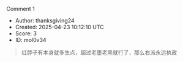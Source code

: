 Comment 1

- Author: thanksgiving24
- Created: 2025-04-23 10:12:10 UTC
- Score: 3
- ID: mol0v34

> 红脖子有本身就多生点，超过老墨老黑就行了，那么右派永远执政

